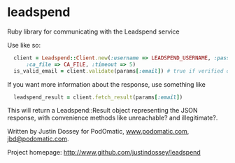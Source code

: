 leadspend
=========

Ruby library for communicating with the Leadspend service


Use like so:
```ruby
  client = Leadspend::Client.new(:username => LEADSPEND_USERNAME, :password => LEADSPEND_PASSWORD, 
      :ca_file => CA_FILE, :timeout => 5)
  is_valid_email = client.validate(params[:email]) # true if verified or unknown, false otherwise
```
If you want more information about the response, use something like

```ruby
  leadspend_result = client.fetch_result(params[:email])
```
This will return a Leadspend::Result object representing the JSON response,
with convenience methods like unreachable? and illegitimate?.

Written by Justin Dossey for PodOmatic, www.podomatic.com, jbd@podomatic.com.

Project homepage: http://www.github.com/justindossey/leadspend

